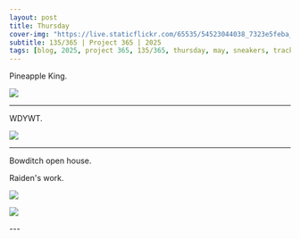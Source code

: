 ```yaml
---
layout: post
title: Thursday
cover-img: "https://live.staticflickr.com/65535/54523044038_7323e5feba_h.jpg"
subtitle: 135/365 | Project 365 | 2025
tags: [blog, 2025, project 365, 135/365, thursday, may, sneakers, track meet]
---
```

<style>
  .intro-header.big-img {
    background-position:center; 
  }
</style>
Pineapple King.
<p class="post-img-wrap">
  <img src="https://live.staticflickr.com/65535/54523148240_cd1dca3dfb_h.jpg">
</p>

---

WDYWT.
<p class="post-img-wrap">
  <img src="https://live.staticflickr.com/65535/54523148095_f02571e657_h.jpg">
</p>

---

Bowditch open house.

Raiden's work.
<p class="post-img-wrap">
  <img src="https://live.staticflickr.com/65535/54523148305_2c5bb4d628_h.jpg">
</p>
<p class="post-img-wrap">
  <img src="https://live.staticflickr.com/65535/54521921652_2a1e1b4290_h.jpg">
</p>
---
